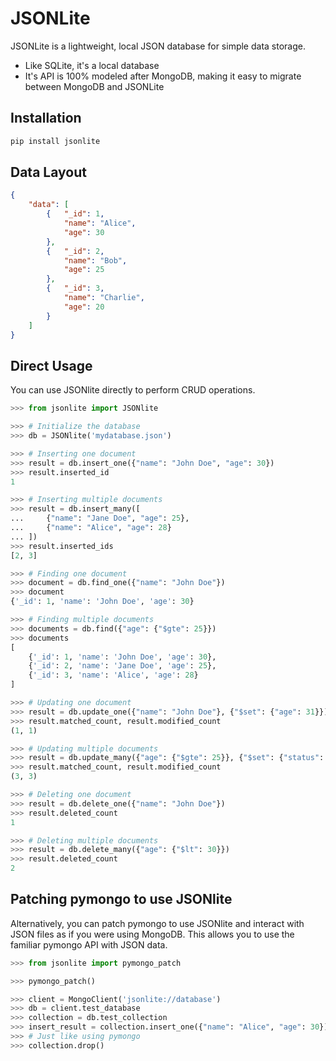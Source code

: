 # JSONLite

JSONLite is a lightweight, local JSON database for simple data storage.

- Like SQLite, it's a local database
- It's API is 100% modeled after MongoDB, making it easy to migrate between MongoDB and JSONLite

## Installation

```sh
pip install jsonlite
```

## Data Layout

```json
{
    "data": [
        {   "_id": 1,
            "name": "Alice",
            "age": 30
        },
        {   "_id": 2,
            "name": "Bob",
            "age": 25
        },
        {   "_id": 3,
            "name": "Charlie",
            "age": 20
        }
    ]
}
```

## Direct Usage

You can use JSONlite directly to perform CRUD operations.


```python
>>> from jsonlite import JSONlite

>>> # Initialize the database
>>> db = JSONlite('mydatabase.json')

>>> # Inserting one document
>>> result = db.insert_one({"name": "John Doe", "age": 30})
>>> result.inserted_id
1

>>> # Inserting multiple documents
>>> result = db.insert_many([
...     {"name": "Jane Doe", "age": 25},
...     {"name": "Alice", "age": 28}
... ])
>>> result.inserted_ids
[2, 3]

>>> # Finding one document
>>> document = db.find_one({"name": "John Doe"})
>>> document
{'_id': 1, 'name': 'John Doe', 'age': 30}

>>> # Finding multiple documents
>>> documents = db.find({"age": {"$gte": 25}})
>>> documents
[
    {'_id': 1, 'name': 'John Doe', 'age': 30},
    {'_id': 2, 'name': 'Jane Doe', 'age': 25},
    {'_id': 3, 'name': 'Alice', 'age': 28}
]

>>> # Updating one document
>>> result = db.update_one({"name": "John Doe"}, {"$set": {"age": 31}})
>>> result.matched_count, result.modified_count
(1, 1)

>>> # Updating multiple documents
>>> result = db.update_many({"age": {"$gte": 25}}, {"$set": {"status": "active"}})
>>> result.matched_count, result.modified_count
(3, 3)

>>> # Deleting one document
>>> result = db.delete_one({"name": "John Doe"})
>>> result.deleted_count
1

>>> # Deleting multiple documents
>>> result = db.delete_many({"age": {"$lt": 30}})
>>> result.deleted_count
2
```

## Patching pymongo to use JSONlite
Alternatively, you can patch pymongo to use JSONlite and interact with JSON files as if you were using MongoDB. This allows you to use the familiar pymongo API with JSON data.

```python
>>> from jsonlite import pymongo_patch

>>> pymongo_patch()

>>> client = MongoClient('jsonlite://database')
>>> db = client.test_database
>>> collection = db.test_collection
>>> insert_result = collection.insert_one({"name": "Alice", "age": 30})
>>> # Just like using pymongo
>>> collection.drop()
```
